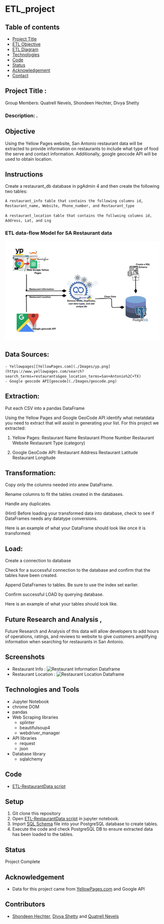 # ETL_project


## Table of contents
* [Project Title ](#project-title)
* [ETL Objective](#etl-objective)
* [ETL Diagram](#etl-diagram)
* [Technologies](#technologies)
* [Code](#code)
* [Status](#status)
* [Acknowledgement ](#acknowledgement )
* [Contact](#contact)



## Project Title : 

Group Members: Quatrell Nevels, Shondeen Hechter, Divya Shetty

### Description: *.*

## Objective

Using the Yellow Pages website, San Antonio restaurant data will be extracted to provide information on restaurants to include what type of food the serve and contact information. Additionally, google geocode API will be used to obtain location.

## Instructions

Create a restaurant_db database in pgAdmin 4 and then create the following two tables:

	A restaurant_info table that contains the following columns id, Restaurant_name, Website, Phone_number, and Restaurant_type

	A restaurant_location table that contains the follwoing columns id, Address, Lat, and Lng


### ETL data-flow Model for SA Restaurant data
![ETL data flow model](./Images/ETL-dataFlow-model.png)
 

## Data Sources:
	- Yellowpages[[YellowPages.com](./Images/yp.png](https://www.yellowpages.com/search?search_terms=restaurants&geo_location_terms=San+Antonio%2C+TX)
	- Google geocode API[geocode](./Images/geocode.png)


## Extraction:
Put each CSV into a pandas DataFrame

Using the Yellow Pages and Google GeoCode API identify what metatdata you need to extract that will assist in generating your list. For this project we extracted:

1. Yellow Pages:
Restaurant Name
Restaurant Phone Number
Restaurant Website
Restaurant Type (category)

2. Google GeoCode API:
Restaurant Address
Restaurant Latitude
Restaurant Longitude


## Transformation:
Copy only the columns needed into anew DataFrame.
 
Rename columns to fit the tables created in the databases.

Handle any duplicates.

(Hint) Before loading your transformed data into database, check to see if DataFrames needs any datatype conversions.

Here is an example of what your DataFrame should look like once it is transformed:

## Load:

Create a connection to database

Check for a successful connection to the database and confirm that the tables have been created.

Append DataFrames to tables. Be sure to use the index set earlier.

Confirm successful LOAD by querying database.

Here is an example of what your tables should look like. 



## Future Research and Analysis , 

Future Research and Analysis of this data will allow developers to add hours of operations, ratings, and reviews to website to give customers amplifying information when searching for restaurants in San Antonio. 



## Screenshots
- Restaurant Info : 
![Restaurant Information Dataframe](./Images/pybank_result.jpg)
- Restaurant Location : 
![Restaurant Location Dataframe](./Images/pypoll_result.jpg)

## Technologies and Tools
* Jupyter Notebook
* chrome DOM
* pandas
* Web Scraping libraries
	* splinter
	* beautifulsoup4
	* webdriver_manager
* API libraries
	* request
	* json
* Database library
	* sqlalchemy
	
	

## Code 
- [ETL-RestaurantData script](/ETL-RestaurantData.ipynb)



## Setup
1. Git clone this repository
2. Open [ETL-RestaurantData script](/ETL-RestaurantData.ipynb) in jupyter notebook.
3. Import [SQL Schema](/schema.sql) file into your PostgreSQL database to create tables.
4. Execute the code and check PostgreSQL DB to ensure extracted data has been loaded to the tables.


## Status
Project Complete

## Acknowledgement 
- Data for this project came from [YellowPages.com](https://www.yellowpages.com/search?search_terms=restaurants&geo_location_terms=San+Antonio%2C+TX) and Google API


## Contributors
- [Shondeen Hechter](https://github.com/shechter430), [Divya Shetty](https://github.com/divya-gh) and
[Quatrell Nevels]() 


 
























